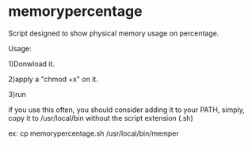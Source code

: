 # memorypercentage
Script designed to show physical memory usage on percentage.

Usage:

1)Donwload it.

2)apply a "chmod +x" on it.

3)run


if you use this often, you should consider adding it to your PATH, simply, copy it to /usr/local/bin without the script extension (.sh)

ex: cp memorypercentage.sh /usr/local/bin/memper
